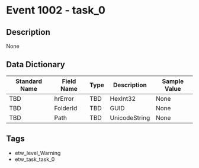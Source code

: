 # Event 1002 - task_0

## Description
None

## Data Dictionary
|Standard Name|Field Name|Type|Description|Sample Value|
|---|---|---|---|---|
|TBD|hrError|TBD|HexInt32|None|None|
|TBD|FolderId|TBD|GUID|None|None|
|TBD|Path|TBD|UnicodeString|None|None|

## Tags
* etw_level_Warning
* etw_task_task_0